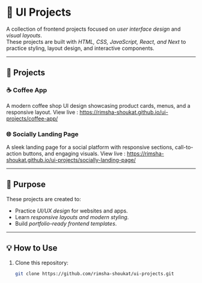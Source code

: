 # 🎨 UI Projects

A collection of frontend projects focused on *user interface design* and *visual layouts*.  
These projects are built with *HTML, CSS, JavaScript, React, and Next* to practice styling, layout design, and interactive components.

---

## 📂 Projects

### ☕ Coffee App
A modern coffee shop UI design showcasing product cards, menus, and a responsive layout.
View live : https://rimsha-shoukat.github.io/ui-projects/coffee-app/

### 🌐 Socially Landing Page
A sleek landing page for a social platform with responsive sections, call-to-action buttons, and engaging visuals.
View live : https://rimsha-shoukat.github.io/ui-projects/socially-landing-page/

---

## 🎯 Purpose
These projects are created to:
- Practice *UI/UX design* for websites and apps.  
- Learn *responsive layouts and modern styling*.  
- Build *portfolio-ready frontend templates*.  

---

## 💡 How to Use
1. Clone this repository:  
   ```bash
   git clone https://github.com/rimsha-shoukat/ui-projects.git
